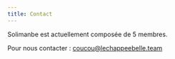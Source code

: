 ```yaml
---
title: Contact
---
```

Solimanbe est actuellement composée de 5 membres.

Pour nous contacter : [coucou@lechappeebelle.team](mailto:coucou@lechappeebelle.team)